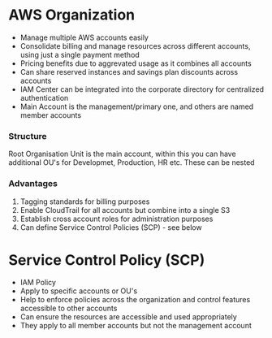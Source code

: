 # AWS Organization

* Manage multiple AWS accounts easily  
* Consolidate billing and manage resources across different accounts, using just a single payment method
* Pricing benefits due to aggrevated usage as it combines all accounts
* Can share reserved instances and savings plan discounts across accounts
* IAM Center can be integrated into the corporate directory for centralized authentication
* Main Account is the management/primary one, and others are named member accounts

### Structure

Root Organisation Unit is the main account, within this you can have additional OU's for Developmet, Production, HR etc. 
These can be nested 

### Advantages

1) Tagging standards for billing purposes
2) Enable CloudTrail for all accounts but combine into a single S3
3) Establish cross account roles for administration purposes
4) Can define Service Control Policies (SCP) - see below

# Service Control Policy (SCP)

* IAM Policy
* Apply to specific accounts or OU's
* Help to enforce policies across the organization and control features accessible to other accounts
* Can ensure the resources are accessible and used appropriately
* They apply to all member accounts but not the management account 
